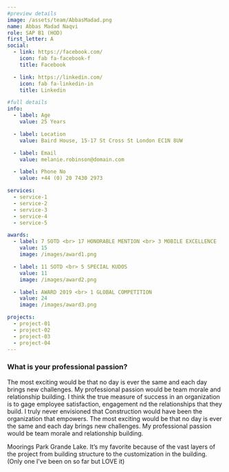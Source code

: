 ```yaml
---
#preview details
image: /assets/team/AbbasMadad.png
name: Abbas Madad Naqvi
role: SAP B1 (HOD)
first_letter: A
social:
  - link: https://facebook.com/
    icon: fab fa-facebook-f
    title: Facebook

  - link: https://linkedin.com/
    icon: fab fa-linkedin-in
    title: Linkedin

#full details
info:
  - label: Age
    value: 25 Years

  - label: Location
    value: Baird House, 15-17 St Cross St London EC1N 8UW

  - label: Email
    value: melanie.robinson@domain.com

  - label: Phone No
    value: +44 (0) 20 7430 2973

services:
  - service-1
  - service-2
  - service-3
  - service-4
  - service-5

awards:
  - label: 7 SOTD <br> 17 HONORABLE MENTION <br> 3 MOBILE EXCELLENCE
    value: 15
    image: /images/award1.png

  - label: 11 SOTD <br> 5 SPECIAL KUDOS
    value: 11
    image: /images/award2.png

  - label: AWARD 2019 <br> 1 GLOBAL COMPETITION
    value: 24
    image: /images/award3.png

projects:
  - project-01
  - project-02
  - project-03
  - project-04
---
```


### What is your professional passion?

The most exciting would be that no day is ever the same and each day brings new challenges. My professional passion would be team morale and relationship building. I think the true measure of success in an organization is to gage employee satisfaction, engagement nd the relationships that they build. I truly never envisioned that Construction would have been the organization that empowers. The most exciting would be that no day is ever the same and each day brings new challenges. My professional passion would be team morale and relationship building.

Moorings Park Grande Lake. It’s my favorite because of the vast layers of the project from building structure to the customization in the building. (Only one I’ve been on so far but LOVE it)
